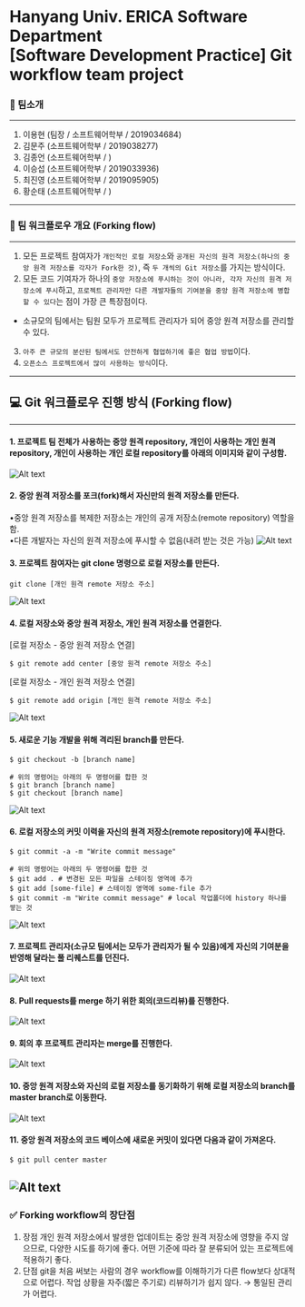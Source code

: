 # Hanyang Univ. ERICA Software Department </br>[Software Development Practice] Git workflow team project

### 🏫 팀소개  
-----
1. 이용현 (팀장 / 소프트웨어학부 / 2019034684)
2. 김문주 (소프트웨어학부 / 2019038277)
3. 김종언 (소프트웨어학부 / )
4. 이승섭 (소프트웨어학부 / 2019033936)
5. 최진영 (소프트웨어학부 / 2019095905)
6. 황순태 (소프트웨어학부 / )
-----  
### 📜 팀 워크플로우 개요 (Forking flow)  
-----
1. 모든 프로젝트 참여자가 `개인적인 로컬 저장소`와 `공개된 자신의 원격 저장소(하나의 중앙 원격 저장소를 각자가 Fork한 것)`, 즉 `두 개씩의 Git 저장소`를 가지는 방식이다.
2. 모든 코드 기여자가 하나의 `중앙 저장소에 푸시하는 것이 아니라, 각자 자신의 원격 저장소에 푸시`하고, `프로젝트 관리자만 다른 개발자들의 기여분을 중앙 원격 저장소에 병합할 수 있다`는 점이 가장 큰 특장점이다.
+ 소규모의 팀에서는 팀원 모두가 프로젝트 관리자가 되어 중앙 원격 저장소를 관리할 수 있다.
3. `아주 큰 규모의 분산된 팀에서도 안전하게 협업하기에 좋은 협업 방법`이다.
4. `오픈소스 프로젝트에서 많이 사용하는 방식`이다.
----
## 💻 Git 워크플로우 진행 방식 (Forking flow)
----

#### 1. 프로젝트 팀 전체가 사용하는 중앙 원격 repository, 개인이 사용하는 개인 원격 repository, 개인이 사용하는 개인 로컬 repository를 아래의 이미지와 같이 구성함.
![Alt text](http://alldpublic.kr/SDP_Team/1.jpeg)

#### 2. 중앙 원격 저장소를 포크(fork)해서 자신만의 원격 저장소를 만든다.
 •중앙 원격 저장소를 복제한 저장소는 개인의 공개 저장소(remote repository) 역할을 함.<br/>
 •다른 개발자는 자신의 원격 저장소에 푸시할 수 없음(내려 받는 것은 가능)
![Alt text](http://alldpublic.kr/SDP_Team/2.jpeg)

#### 3. 프로젝트 참여자는 git clone 명령으로 로컬 저장소를 만든다.
```
git clone [개인 원격 remote 저장소 주소]
```
![Alt text](http://alldpublic.kr/SDP_Team/3.jpeg)

#### 4. 로컬 저장소와 중앙 원격 저장소, 개인 원격 저장소를 연결한다.
[로컬 저장소 - 중앙 원격 저장소 연결]
```
$ git remote add center [중앙 원격 remote 저장소 주소]
```
[로컬 저장소 - 개인 원격 저장소 연결]
```
$ git remote add origin [개인 원격 remote 저장소 주소]
```
![Alt text](http://alldpublic.kr/SDP_Team/4.jpeg)

#### 5. 새로운 기능 개발을 위해 격리된 branch를 만든다.
```
$ git checkout -b [branch name]

# 위의 명령어는 아래의 두 명령어를 합한 것
$ git branch [branch name]
$ git checkout [branch name]
```
![Alt text](http://alldpublic.kr/SDP_Team/6.jpeg) 

#### 6. 로컬 저장소의 커밋 이력을 자신의 원격 저장소(remote repository)에 푸시한다.
```
$ git commit -a -m "Write commit message"

# 위의 명령어는 아래의 두 명령어를 합한 것
$ git add . # 변경된 모든 파일을 스테이징 영역에 추가
$ git add [some-file] # 스테이징 영역에 some-file 추가
$ git commit -m "Write commit message" # local 작업폴더에 history 하나를 쌓는 것
```  
![Alt text](http://alldpublic.kr/SDP_Team/7.jpeg) 

#### 7. 프로젝트 관리자(소규모 팀에서는 모두가 관리자가 될 수 있음)에게 자신의 기여분을 반영해 달라는 풀 리퀘스트를 던진다.
![Alt text](http://alldpublic.kr/SDP_Team/8.jpeg) 

#### 8. Pull requests를 merge 하기 위한 회의(코드리뷰)를 진행한다.
![Alt text](http://alldpublic.kr/SDP_Team/9.jpeg) 

#### 9. 회의 후 프로젝트 관리자는 merge를 진행한다.
![Alt text](http://alldpublic.kr/SDP_Team/10.jpeg) 

#### 10. 중앙 원격 저장소와 자신의 로컬 저장소를 동기화하기 위해 로컬 저장소의 branch를 master branch로 이동한다.
![Alt text](http://alldpublic.kr/SDP_Team/11.jpeg) 

#### 11. 중앙 원격 저장소의 코드 베이스에 새로운 커밋이 있다면 다음과 같이 가져온다.
```
$ git pull center master
```
![Alt text](http://alldpublic.kr/SDP_Team/12.jpeg) 
-----  
### ✅ Forking workflow의 장단점
1. 장점
개인 원격 저장소에서 발생한 업데이트는 중앙 원격 저장소에 영향을 주지 않으므로, 다양한 시도를 하기에 좋다.
어떤 기준에 따라 잘 분류되어 있는 프로젝트에 적용하기 좋다.
2. 단점
git을 처음 써보는 사람의 경우 workflow를 이해하기가 다른 flow보다 상대적으로 어렵다.
작업 상황을 자주(짧은 주기로) 리뷰하기가 쉽지 않다. → 통일된 관리가 어렵다.